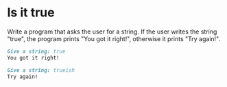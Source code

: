 
# Is it true

Write a program that asks the user for a string. If the user writes the string "true", the program prints "You got it right!", otherwise it prints "Try again!".

```markdown
Give a string: true
You got it right!
```

```markdown
Give a string: trueish
Try again!
```
